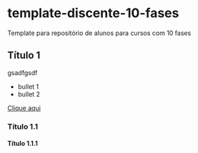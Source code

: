 # template-discente-10-fases
Template para repositório de alunos para cursos com 10 fases

## Título 1
gsadfgsdf

- bullet 1
- bullet 2

[Clique aqui](www.ifsc.edu.br)

### Título 1.1

#### Título 1.1.1
